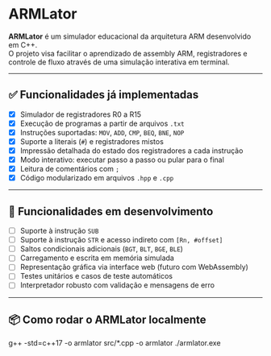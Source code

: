 # ARMLator

**ARMLator** é um simulador educacional da arquitetura ARM desenvolvido em C++.  
O projeto visa facilitar o aprendizado de assembly ARM, registradores e controle de fluxo através de uma simulação interativa em terminal.

---

## ✅ Funcionalidades já implementadas

- [x] Simulador de registradores R0 a R15
- [x] Execução de programas a partir de arquivos `.txt`
- [x] Instruções suportadas: `MOV`, `ADD`, `CMP`, `BEQ`, `BNE`, `NOP`
- [x] Suporte a literais (`#`) e registradores mistos
- [x] Impressão detalhada do estado dos registradores a cada instrução
- [x] Modo interativo: executar passo a passo ou pular para o final
- [x] Leitura de comentários com `;`
- [x] Código modularizado em arquivos `.hpp` e `.cpp`

---

## 🔧 Funcionalidades em desenvolvimento

- [ ] Suporte à instrução `SUB`
- [ ] Suporte à instrução `STR` e acesso indireto com `[Rn, #offset]`
- [ ] Saltos condicionais adicionais (`BGT`, `BLT`, `BGE`, `BLE`)
- [ ] Carregamento e escrita em memória simulada
- [ ] Representação gráfica via interface web (futuro com WebAssembly)
- [ ] Testes unitários e casos de teste automáticos
- [ ] Interpretador robusto com validação e mensagens de erro

---

## 📦 Como rodar o ARMLator localmente

g++ -std=c++17 -o armlator src/*.cpp -o armlator
./armlator.exe

